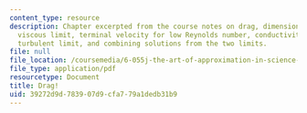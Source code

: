 ```yaml
---
content_type: resource
description: Chapter excerpted from the course notes on drag, dimensional analysis,
  viscous limit, terminal velocity for low Reynolds number, conductivity of seawater,
  turbulent limit, and combining solutions from the two limits.
file: null
file_location: /coursemedia/6-055j-the-art-of-approximation-in-science-and-engineering-spring-2008/39272d9d783907d9cfa779a1dedb31b9_apr30.pdf
file_type: application/pdf
resourcetype: Document
title: Drag!
uid: 39272d9d-7839-07d9-cfa7-79a1dedb31b9
---
```

